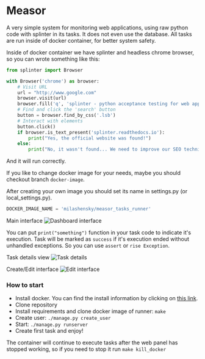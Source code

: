 # Measor

A very simple system for monitoring web applications, using raw python code with splinter in its tasks. It does not even use the database.
All tasks are run inside of docker container, for better system safety.

Inside of docker container we have splinter and headless chrome browser, so you can wrote something like this:
```python
from splinter import Browser

with Browser('chrome') as browser:
    # Visit URL
    url = "http://www.google.com"
    browser.visit(url)
    browser.fill('q', 'splinter - python acceptance testing for web applications')
    # Find and click the 'search' button
    button = browser.find_by_css('.lsb')
    # Interact with elements
    button.click()
    if browser.is_text_present('splinter.readthedocs.io'):
        print("Yes, the official website was found!")
    else:
        print("No, it wasn't found... We need to improve our SEO techniques")
```
And it will run correctly.

If you like to change docker image for your needs, maybe you should checkout branch `docker-image`.

After creating your own image you should set its name in settings.py (or local_settings.py).

```python
DOCKER_IMAGE_NAME = 'milashensky/measor_tasks_runner'
```

Main interface
![Dashboard interface](https://image.ibb.co/cATx5z/Main.png)

You can put
`print("something")`
 function in your task code to indicate it's execution. Task will be marked as
 `success`
 if it's execution ended without unhandled exceptions. So you can use
 `assert`
 or
 `rise Exception`.


Task details view
![Task details](https://image.ibb.co/hY0oCe/Details.png)


Create/Edit interface
![Edit interface](https://image.ibb.co/ncWdCe/Edit.png)


### How to start

* Install docker. You can find the install information by clicking on  [this link](https://docs.docker.com/install/).
* Clone repository
* Install requirements and clone docker image of runner:
`make`
* Create user:
`./manage.py create_user`
* Start:
`./manage.py runserver`
* Create first task and enjoy!

The container will continue to execute tasks after the web panel has stopped working, so if you need to stop it run
`make kill_docker`
